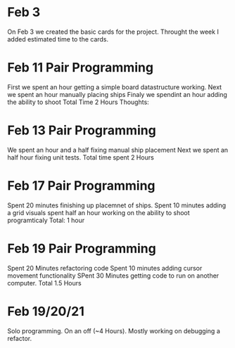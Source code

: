 # Feb 3
On Feb 3 we created the basic cards for the project. Throught the week I added estimated time to
the cards.
# Feb 11 Pair Programming
First we spent an hour getting a simple board datastructure working.
Next we spent an hour manually placing ships
Finaly we spendint an hour adding the ability to shoot
Total Time 2 Hours
Thoughts:

# Feb 13 Pair Programming
We spent an hour and a half fixing manual ship placement
Next we spent an half hour fixing unit tests.
Total time spent 2 Hours

# Feb 17 Pair Programming
Spent 20 minutes finishing up placemnet of ships.
Spent 10 minutes adding a grid visuals
spent half an hour working on the ability to shoot programticaly
Total: 1 hour

# Feb 19 Pair Programming
Spent 20 Minutes refactoring code
Spent 10 minutes adding cursor movement functionality
SPent 30 Minutes getting code to run on another computer.
Total 1.5 Hours

# Feb 19/20/21
Solo programming. On an off (~4 Hours). Mostly working on debugging a refactor.
